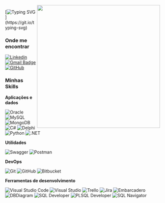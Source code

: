<img src="https://raw.githubusercontent.com/MicaelliMedeiros/micaellimedeiros/master/image/computer-illustration.png" min-width="400px" max-width="400px" width="400px" align="right">

[![Typing SVG](https://readme-typing-svg.demolab.com?font=Poppins&pause=1000&color=FFFFFF&center=true&random=false&width=435&lines=Ol%C3%A1%2C+me+chamo+Levi.;Bem-vindo(a)+ao+meu+perfil!)](https://git.io/typing-svg)

<h3>Onde me encontrar</h3>

[![Linkedin](https://img.shields.io/badge/-gleidsonlevi-blue?style=flat-square&logo=Linkedin&logoColor=white&link=https://www.linkedin.com/in/gleidsonlevi/)](https://www.linkedin.com/in/gleidsonlevi/)
[![Gmail Badge](https://img.shields.io/badge/-gleidsonlevism@gmail.com-EA4335?style=flat-square&logo=Gmail&logoColor=white&link=mailto:gleidsonlevism@gmail.com)](mailto:gleidsonlevism@gmail.com)
[![GitHub](https://img.shields.io/github/followers/levisql?label=follow&style=social)](https://github.com/levisql)
<br>

  <h3>Minhas Skills</h3>

**Aplicações e dados**

![Oracle](https://img.shields.io/badge/-Oracle-333333?style=flat&logo=oracle&logoColor=F80000)
![MySQL](https://img.shields.io/badge/-MySQL-333333?style=flat&logo=mysql&logoColor=4479A1)
![MongoDB](https://img.shields.io/badge/-MongoDB-333333?style=flat&logo=mongodb&logoColor=47A248)
![C#](https://img.shields.io/badge/-C_Sharp-333333?style=flat&logo=csharp&logoColor=512BD4)
![Delphi](https://img.shields.io/badge/-Delphi-333333?style=flat&logo=delphi&logoColor=E62431)
![Python](https://img.shields.io/badge/-Python-333333?style=flat&logo=python&logoColor=3776AB)
![.NET](https://img.shields.io/badge/-.NET-333333?style=flat&logo=dotnet&logoColor=512BD4)

**Utilidades**

![Swagger](https://img.shields.io/badge/-Swagger-333333?style=flat&logo=swagger)
![Postman](https://img.shields.io/badge/-Postman-333333?style=flat&logo=postman)

**DevOps**

![Git](https://img.shields.io/badge/-Git-333333?style=flat&logo=git)
![GitHub](https://img.shields.io/badge/-GitHub-333333?style=flat&logo=github)
![Bitbucket](https://img.shields.io/badge/-Bitbucket-333333?style=flat&logo=bitbucket)

**Ferramentas de desenvolvimento**

![Visual Studio Code](https://img.shields.io/badge/-Visual%20Studio%20Code-333333?style=flat&logo=visual-studio-code&logoColor=007ACC)
![Visual Studio](https://img.shields.io/badge/-Visual%20Studio-333333?style=flat&logo=visualstudio&logoColor=5C2D91)
![Trello](https://img.shields.io/badge/-Trello-333333?style=flat&logo=trello&logoColor=0052CC)
![Jira](https://img.shields.io/badge/-Jira-333333?style=flat&logo=jira&logoColor=0052CC)
![Embarcadero](https://img.shields.io/badge/-Embarcadero-333333?style=flat&logo=embarcadero&logoColor=ED1F35)
![DBDiagram](https://img.shields.io/badge/-DBDiagram-333333?style=flat&logo=diagramsdotnet&logoColor=F08705)
![SQL Developer](https://img.shields.io/badge/SQL_Developer-333333?style=flat)
![PLSQL Developer](https://img.shields.io/badge/PLSQL_Developer-333333?style=flat)
![SQL Navigator](https://img.shields.io/badge/SQL_Navigator-333333?style=flat&logo=sqlnavigator)


</br>
